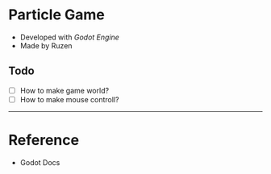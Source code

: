 # Particle Game

- Developed with *Godot Engine*
- Made by Ruzen

## Todo

- [ ] How to make game world?
- [ ] How to make mouse controll?

---

# Reference

- Godot Docs
